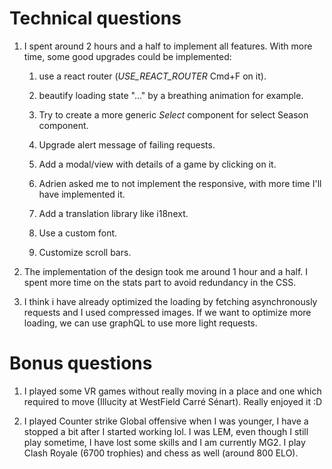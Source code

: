 # Technical questions

1. I spent around 2 hours and a half to implement all features. With more time, some good upgrades could be implemented:

   1. use a react router (_USE_REACT_ROUTER_ Cmd+F on it).

   2. beautify loading state "..." by a breathing animation for example.

   3. Try to create a more generic _Select_ component for select Season component.

   4. Upgrade alert message of failing requests.

   5. Add a modal/view with details of a game by clicking on it.

   6. Adrien asked me to not implement the responsive, with more time I'll have implemented it.

   7. Add a translation library like i18next.

   8. Use a custom font.

   9. Customize scroll bars.

2. The implementation of the design took me around 1 hour and a half. I spent more time on the stats part to avoid redundancy in the CSS.

3. I think i have already optimized the loading by fetching asynchronously requests and I used compressed images. If we want to optimize more loading, we can use graphQL to use more light requests.

# Bonus questions

1. I played some VR games without really moving in a place and one which required to move (Illucity at WestField Carré Sénart). Really enjoyed it :D

1. I played Counter strike Global offensive when I was younger, I have a stopped a bit after I started working lol. I was LEM, even though I still play sometime, I have lost some skills and I am currently MG2. I play Clash Royale (6700 trophies) and chess as well (around 800 ELO).
